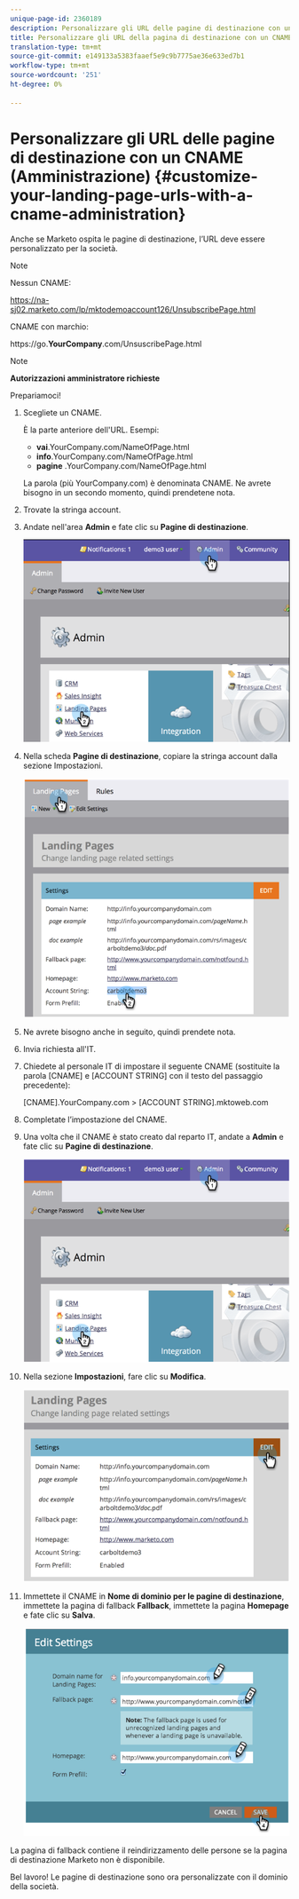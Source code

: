 ```yaml
---
unique-page-id: 2360189
description: Personalizzare gli URL delle pagine di destinazione con un CNAME (Amministrazione) - Marketo Docs - Documentazione prodotto
title: Personalizzare gli URL della pagina di destinazione con un CNAME (Amministrazione)
translation-type: tm+mt
source-git-commit: e149133a5383faaef5e9c9b7775ae36e633ed7b1
workflow-type: tm+mt
source-wordcount: '251'
ht-degree: 0%

---
```



# Personalizzare gli URL delle pagine di destinazione con un CNAME (Amministrazione) {#customize-your-landing-page-urls-with-a-cname-administration}

Anche se Marketo ospita le pagine di destinazione, l’URL deve essere personalizzato per la società.

>[!NOTE]
>
>Nessun CNAME:
>
>https://na-sj02.marketo.com/lp/mktodemoaccount126/UnsubscribePage.html
>
>CNAME con marchio:
>
>https://go.**YourCompany**.com/UnsuscribePage.html

>[!NOTE]
>
>**Autorizzazioni amministratore richieste**

Prepariamoci!

1. Scegliete un CNAME.

   È la parte anteriore dell&#39;URL. Esempi:

   * **vai**.YourCompany.com/NameOfPage.html
   * **info**.YourCompany.com/NameOfPage.html
   * **pagine** .YourCompany.com/NameOfPage.html

   La parola (più YourCompany.com) è denominata CNAME. Ne avrete bisogno in un secondo momento, quindi prendetene nota.

1. Trovate la stringa account.

1. Andate nell&#39;area **Admin** e fate clic su **Pagine di destinazione**.

   ![](assets/image2014-9-16-13-3a9-3a44.png)

1. Nella scheda **Pagine di destinazione**, copiare la stringa account dalla sezione Impostazioni.

   ![](assets/image2014-9-16-13-3a9-3a57.png)

1. Ne avrete bisogno anche in seguito, quindi prendete nota.

1. Invia richiesta all&#39;IT.

1. Chiedete al personale IT di impostare il seguente CNAME (sostituite la parola [CNAME] e [ACCOUNT STRING] con il testo del passaggio precedente):

   [CNAME].YourCompany.com >  [ACCOUNT STRING].mktoweb.com

1. Completate l’impostazione del CNAME.

1. Una volta che il CNAME è stato creato dal reparto IT, andate a **Admin** e fate clic su **Pagine di destinazione**.

   ![](assets/image2014-9-16-13-3a10-3a14.png)

1. Nella sezione **Impostazioni**, fare clic su **Modifica**.

   ![](assets/image2014-9-16-13-3a10-3a31.png)

1. Immettete il CNAME in **Nome di dominio per le pagine di destinazione**, immettete la pagina di fallback **Fallback**, immettete la pagina **Homepage** e fate clic su **Salva**.

   ![](assets/image2014-9-16-13-3a10-3a45.png)

La pagina di fallback contiene il reindirizzamento delle persone se la pagina di destinazione Marketo non è disponibile.

Bel lavoro! Le pagine di destinazione sono ora personalizzate con il dominio della società.
